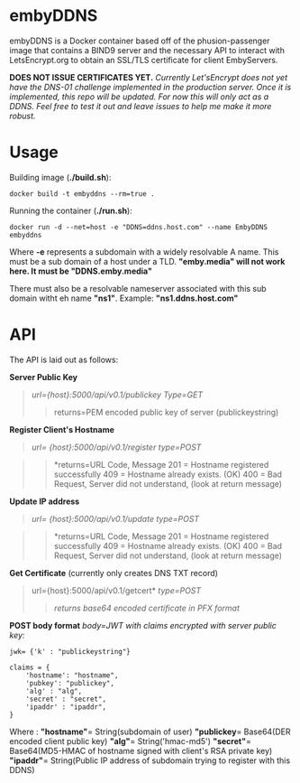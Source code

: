 # embyDDNS

embyDDNS is a Docker container based off of the phusion-passenger image that contains a BIND9 server and the necessary API to interact with LetsEncrypt.org to obtain an SSL/TLS certificate for client EmbyServers.


**DOES NOT ISSUE CERTIFICATES YET.**
*Currently Let'sEncrypt does not yet have the DNS-01 challenge implemented in the production server. Once it is implemented, this repo will be updated. For now this will only act as a DDNS. Feel free to test it out and leave issues to help me make it more robust.*

# Usage

Building image (**./build.sh**):

```
docker build -t embyddns --rm=true .
```

Running the container (**./run.sh**):
```
docker run -d --net=host -e "DDNS=ddns.host.com" --name EmbyDDNS embyddns
```
Where **-e** represents a subdomain with a widely resolvable A name. This must be a sub domain of a host under a TLD. **"emby.media" will not work here. It must be "DDNS.emby.media"**

There must also be a resolvable nameserver associated with this sub domain witht eh name **"ns1"**. Example: **"ns1.ddns.host.com"**


# API

The API is laid out as follows:

**Server Public Key**
>*url={host}:5000/api/v0.1/publickey*
*Type=GET*
>>returns=PEM encoded public key of server (publickeystring)


**Register Client's Hostname**
>*url= {host}:5000/api/v0.1/register*
*type=POST*

>>*returns=URL Code, Message
201 = Hostname registered successfully
409 = Hostname already exists. (OK) 
400 = Bad Request, Server did not understand, (look at return message)

**Update IP address**
>*url= {host}:5000/api/v0.1/update*
*type=POST*

>>*returns=URL Code, Message
201 = Hostname registered successfully
409 = Hostname already exists. (OK) 
400 = Bad Request, Server did not understand, (look at return message)

**Get Certificate** (currently only creates DNS TXT record)
>url={host}:5000/api/v0.1/getcert*
*type=POST*
>>*returns base64 encoded certificate in PFX format*

**POST body format**
*body=JWT with claims encrypted with server public key:*
```
jwk= {'k' : "publickeystring"}
```
```
claims = {
    'hostname': "hostname",
    'pubkey': "publickey",
    'alg' : "alg",
    'secret' : "secret",
    'ipaddr' : "ipaddr",
}
```
Where :
**"hostname"**= String(subdomain of user)
**"publickey**= Base64(DER encoded client public key)
**"alg"**= String('hmac-md5')
**"secret"**= Base64(MD5-HMAC of hostname signed with client's RSA private key) 
**"ipaddr"**= String(Public IP address of subdomain trying to register with this DDNS)

